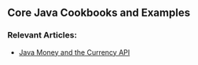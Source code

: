 ## Core Java Cookbooks and Examples

### Relevant Articles: 

- [Java Money and the Currency API](http://www.baeldung.com/java-money-and-currency)
